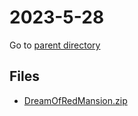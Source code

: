 # 2023-5-28

Go to [parent directory](../)

## Files

- [DreamOfRedMansion.zip](2023-5-28\DreamOfRedMansion.zip)
